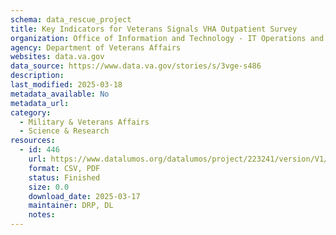 ```yaml
---
schema: data_rescue_project 
title: Key Indicators for Veterans Signals VHA Outpatient Survey
organization: Office of Information and Technology - IT Operations and Services (ITOPS)
agency: Department of Veterans Affairs
websites: data.va.gov
data_source: https://www.data.va.gov/stories/s/3vge-s486
description: 
last_modified: 2025-03-18
metadata_available: No
metadata_url: 
category:
  - Military & Veterans Affairs 
  - Science & Research 
resources:
  - id: 446
    url: https://www.datalumos.org/datalumos/project/223241/version/V1/view
    format: CSV, PDF
    status: Finished
    size: 0.0
    download_date: 2025-03-17
    maintainer: DRP, DL
    notes: 
---
```

